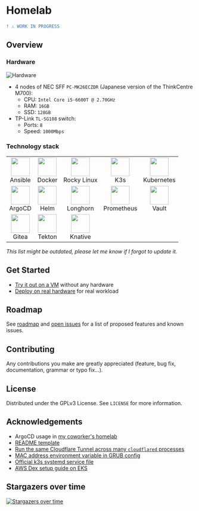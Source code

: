 # Homelab

```diff
! ⚠️ WORK IN PROGRESS
```

## Overview

### Hardware

![Hardware](https://user-images.githubusercontent.com/27996771/98970963-25137200-2543-11eb-8f2d-f9a2d45756ef.JPG)

- 4 nodes of NEC SFF `PC-MK26ECZDR` (Japanese version of the ThinkCentre M700):
  - CPU: `Intel Core i5-6600T @ 2.70GHz`
  - RAM: `16GB`
  - SSD: `128GB`
- TP-Link `TL-SG108` switch:
  - Ports: `8`
  - Speed: `1000Mbps`

### Technology stack

<table>
  <tr>
    <td align="center"><a><img src="https://simpleicons.org/icons/ansible.svg" width="50px;"/><br/>Ansible</td>
    <td align="center"><a><img src="https://www.docker.com/sites/default/files/d8/2019-07/Moby-logo.png" width="50px;"/><br/>Docker</td>
    <td align="center"><a><img src="https://avatars.githubusercontent.com/u/75713131?s=200&v=4" width="50px;"/><br/>Rocky Linux</td>
    <td align="center"><a><img src="https://cncf-branding.netlify.app/img/projects/k3s/icon/color/k3s-icon-color.svg" width="50px;"/><br/>K3s</td>
    <td align="center"><a><img src="https://cncf-branding.netlify.app/img/projects/kubernetes/icon/color/kubernetes-icon-color.svg" width="50px;"/><br/>Kubernetes</td>
  </tr>
  <tr>
    <td align="center"><a><img src="https://cncf-branding.netlify.app/img/projects/argo/icon/color/argo-icon-color.svg" width="50px;"/><br/>ArgoCD</td>
    <td align="center"><a><img src="https://cncf-branding.netlify.app/img/projects/helm/icon/color/helm-icon-color.svg" width="50px;"/><br/>Helm</td>
    <td align="center"><a><img src="https://cncf-branding.netlify.app/img/projects/longhorn/icon/color/longhorn-icon-color.svg" width="50px;"/><br/>Longhorn</td>
    <td align="center"><a><img src="https://cncf-branding.netlify.app/img/projects/prometheus/icon/color/prometheus-icon-color.svg" width="50px;"/><br/>Prometheus</td>
    <td align="center"><a><img src="https://simpleicons.org/icons/vault.svg" width="50px;"/><br/>Vault</td>
  </tr>
  <tr>
    <td align="center"><a><img src="https://upload.wikimedia.org/wikipedia/commons/b/bb/Gitea_Logo.svg" width="50px;"/><br/>Gitea</td>
    <td align="center"><a><img src="https://avatars.githubusercontent.com/u/47602533?s=200&v=4" width="50px;"/><br/>Tekton</td>
    <td align="center"><a><img src="https://knative.dev/docs/images/logo/rgb/knative-logo-rgb.png" width="50px;"/><br/>Knative</td>
  </tr>
</table>

_This list might be outdated, please let me know if I forgot to update it._

## Get Started

- [Try it out on a VM](https://homelab.khuedoan.com/try_on_a_vm) without any hardware
- [Deploy on real hardware](https://homelab.khuedoan.com/deployment) for real workload

## Roadmap

See [roadmap](https://homelab.khuedoan.com/roadmap) and [open issues](https://github.com/khuedoan/homelab/issues) for a list of proposed features and known issues.

## Contributing

Any contributions you make are greatly appreciated (feature, bug fix, documentation, grammar or typo fix...).

## License

Distributed under the GPLv3 License. See `LICENSE` for more information.

## Acknowledgements

- ArgoCD usage in [my coworker's homelab](https://github.com/locmai/humble)
- [README template](https://github.com/othneildrew/Best-README-Template)
- [Run the same Cloudflare Tunnel across many `cloudflared` processes](https://developers.cloudflare.com/cloudflare-one/tutorials/many-cfd-one-tunnel)
- [MAC address environment variable in GRUB config](https://askubuntu.com/questions/1272400/how-do-i-automate-network-installation-of-many-ubuntu-18-04-systems-with-efi-and)
- [Official k3s systemd service file](https://github.com/k3s-io/k3s/blob/master/k3s.service)
- [AWS Dex setup guide on EKS](https://aws.amazon.com/blogs/containers/using-dex-dex-k8s-authenticator-to-authenticate-to-amazon-eks/)

## Stargazers over time

[![Stargazers over time](https://starchart.cc/khuedoan/homelab.svg)](https://starchart.cc/khuedoan/homelab)
